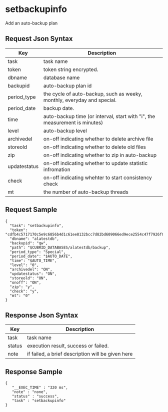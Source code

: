# setbackupinfo

Add an auto-backup plan

## Request Json Syntax

| **Key** | **Description** |
| --- | --- |
| task | task name |
| token | token string encrypted. |
| dbname | database name |
| backupid | auto-backup plan id |
| period_type | the cycle of auto-backup, such as weeky, monthly, everyday and special. |
| period_date | backup date. |
| time | auto-backup time (or interval, start with "i", the measurement is minutes) |
| level | auto-backup level  |
| archivedel | on-off indicating whether to delete archive file |
| storeold | on-off indicating whether to delete old files |
| zip | on-off indicating whether to zip in auto-backup |
| updatestatus | on-off indicating whether to update statistic infromation |
| check | on-off indicating whehter to start consistency check |
| mt | the number of auto-backup threads |

## Request Sample

```
{
  "task": "setbackupinfo",
  "token": "cdfb4c5717170c5e9c6856b4d1c61ee8132bcc7d82bd609066ed9ece2554c47f7926f07dd201b6aa",
  "dbname": "alatestdb",
  "backupid": "qw",
  "path": "$CUBRID_DATABASES/alatestdb/backup",
  "period_type": "Special",
  "period_date": "$AUTO_DATE",
  "time": "$AUTO_TIME",
  "level": "0",
  "archivedel": "ON",
  "updatestatus": "ON",
  "storeold": "ON",
  "onoff": "ON",
  "zip": "y",
  "check": "y",
  "mt": "0"
}
```

## Response Json Syntax

| **Key** | **Description** |
| --- | --- |
| task | task name |
| status | execution result, success or failed. |
| note | if failed, a brief description will be given here |

## Response Sample

```
{
   "__EXEC_TIME" : "320 ms",
   "note" : "none",
   "status" : "success",
   "task" : "setbackupinfo"
}
```
